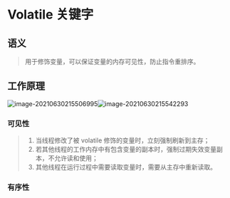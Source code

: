 # Volatile 关键字

## 语义

> 用于修饰变量，可以保证变量的内存可见性，防止指令重排序。

## 工作原理

![image-20210630215506995](https://i.loli.net/2021/06/30/SlJeRThOar7D4Gz.png)![image-20210630215542293](https://i.loli.net/2021/06/30/JLgcVKA23RsdbkG.png)

### 可见性

> 1. 当线程修改了被 volatile 修饰的变量时，立刻强制刷新到主存；
> 2. 若其他线程的工作内存中有包含变量的副本时，强制过期失效变量副本，不允许读和使用；
> 3. 其他线程在运行过程中需要读取变量时，需要从主存中重新读取。

### 有序性

